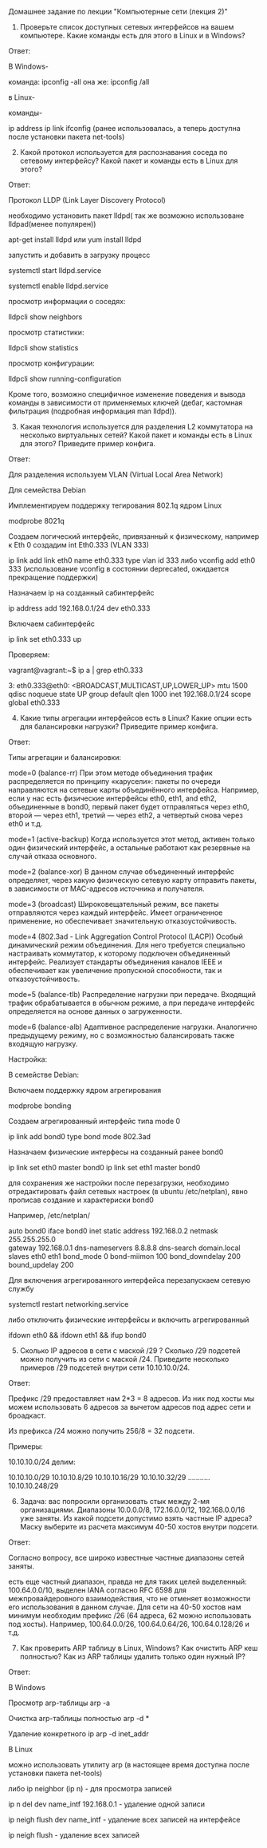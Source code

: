 Домашнее задание по лекции "Компьютерные сети (лекция 2)"

1) Проверьте список доступных сетевых интерфейсов на вашем компьютере. Какие команды есть для этого в Linux и в Windows?

Ответ:

В Windows-

команда:
ipconfig -all
она же:
ipconfig /all

в Linux-

команды-

ip address
ip link
ifconfig (ранее использовалась, а теперь доступна после установки пакета net-tools)


2) Какой протокол используется для распознавания соседа по сетевому интерфейсу? Какой пакет и команды есть в Linux для этого?

Ответ:

Протокол LLDP (Link Layer Discovery Protocol)

необходимо установить пакет lldpd( так же возможно использоване lldpad(менее популярен))

apt-get install lldpd
или
yum install lldpd

запустить и добавить в загрузку процесс

systemctl start lldpd.service

systemctl enable lldpd.service

просмотр информации о соседях:

lldpcli show neighbors

просмотр статистики:

lldpcli show statistics

просмотр конфигурации:

lldpcli show running-configuration

Кроме того, возможно специфичное изменение поведения и вывода команды в зависимости 
от применяемых ключей (дебаг, кастомная фильтрация (подробная информация man lldpd)).


3) Какая технология используется для разделения L2 коммутатора на несколько виртуальных сетей? Какой пакет и команды есть в Linux для этого? Приведите пример конфига.

Ответ:

Для разделения используем VLAN (Virtual Local Area Network)

Для семейства Debian

Имплементируем поддержку тегирования 802.1q ядром Linux

modprobe 8021q

Создаем логический интерфейс, привязанный к физическому, например к Eth 0 создадим int Eth0.333 (VLAN 333)

ip link add link eth0 name eth0.333 type vlan id 333
либо
vconfig add eth0 333 (использование vconfig в состоянии deprecated, ожидается прекращение поддержки)

Назначаем ip на созданный сабинтерфейс

ip address add 192.168.0.1/24 dev eth0.333

Включаем сабинтерфейс

ip link set eth0.333 up

Проверяем:

vagrant@vagrant:~$ ip a | grep eth0.333

3: eth0.333@eth0: <BROADCAST,MULTICAST,UP,LOWER_UP> mtu 1500 qdisc noqueue state UP group default qlen 1000
    inet 192.168.0.1/24 scope global eth0.333


4) Какие типы агрегации интерфейсов есть в Linux? Какие опции есть для балансировки нагрузки? Приведите пример конфига.

Ответ:

Типы агрегации и балансировки:

mode=0 (balance-rr)
При этом методе объединения трафик распределяется по принципу «карусели»: пакеты по очереди направляются на сетевые карты объединённого интерфейса. Например, если у нас есть физические интерфейсы eth0, eth1, and eth2, объединенные в bond0, первый пакет будет отправляться через eth0, второй — через eth1, третий — через eth2, а четвертый снова через eth0 и т.д.

mode=1 (active-backup)
Когда используется этот метод, активен только один физический интерфейс, а остальные работают как резервные на случай отказа основного.

mode=2 (balance-xor)
В данном случае объединенный интерфейс определяет, через какую физическую сетевую карту отправить пакеты, в зависимости от MAC-адресов источника и получателя.

mode=3 (broadcast) Широковещательный режим, все пакеты отправляются через каждый интерфейс. Имеет ограниченное применение, но обеспечивает значительную отказоустойчивость.

mode=4 (802.3ad - Link Aggregation Control Protocol (LACP))
Особый динамический режим объединения. Для него требуется специально настраивать коммутатор, к которому подключен объединенный интерфейс. Реализует стандарты объединения каналов IEEE и обеспечивает как увеличение пропускной способности, так и отказоустойчивость.

mode=5 (balance-tlb)
Распределение нагрузки при передаче. Входящий трафик обрабатывается в обычном режиме, а при передаче интерфейс определяется на основе данных о загруженности.

mode=6 (balance-alb)
Адаптивное распределение нагрузки. Аналогично предыдущему режиму, но с возможностью балансировать также входящую нагрузку.

Настройка:

В семействе Debian:

Включаем поддержку ядром агрегирования

modprobe bonding

Создаем агрегированный интерфейс типа mode 0

ip link add bond0 type bond mode 802.3ad

Назначаем физические интерфесы на созданный ранее bond0

ip link set eth0 master bond0
ip link set eth1 master bond0

для сохранения же настройки после перезагрузки, необходимо отредактировать файл сетевых настроек (в ubuntu /etc/netplan), явно прописав создание и характериски bond0

Например, /etc/netplan/

auto bond0
iface bond0 inet static
    address 192.168.0.2
    netmask 255.255.255.0    
    gateway 192.168.0.1
    dns-nameservers 8.8.8.8
    dns-search domain.local
        slaves eth0 eth1
        bond_mode 0
        bond-miimon 100
        bond_downdelay 200
        bound_updelay 200

Для включения агрегированного интерфейса перезапускаем сетевую службу

systemctl restart networking.service

либо отключить физические интерфейсы и включить агрегированный

ifdown eth0 && ifdown eth1 && ifup bond0


5) Сколько IP адресов в сети с маской /29 ? Сколько /29 подсетей можно получить из сети с маской /24. Приведите несколько примеров /29 подсетей внутри сети 10.10.10.0/24.

Ответ:

Префикс /29 предоставляет нам 2*3 = 8 адресов. Из них под хосты мы можем использовать 6 адресов за вычетом адресов под адрес сети и броадкаст.

Из префикса /24 можно получить 256/8 = 32 подсети. 

Примеры:

10.10.10.0/24 делим:

10.10.10.0/29
10.10.10.8/29
10.10.10.16/29
10.10.10.32/29
...........
10.10.10.248/29
  

6) Задача: вас попросили организовать стык между 2-мя организациями. Диапазоны 10.0.0.0/8, 172.16.0.0/12, 192.168.0.0/16 уже заняты. Из какой подсети допустимо взять частные IP адреса? Маску выберите из расчета максимум 40-50 хостов внутри подсети.

Ответ:

Согласно вопросу, все широко известные частные диапазоны сетей заняты.

есть еще частный диапазон, правда не для таких целей выделенный:
100.64.0.0/10, выделен IANA согласно RFC 6598 для межпровайдеровного взаимодействия, что не отменяет возможности его использования в данном случае. 
Для сети на 40-50 хостов нам минимум необходим префикс /26 (64 адреса, 62 можно использовать под хосты). Например, 100.64.0.0/26, 100.64.0.64/26, 100.64.0.128/26 и т.д.

7) Как проверить ARP таблицу в Linux, Windows? Как очистить ARP кеш полностью? Как из ARP таблицы удалить только один нужный IP?

Ответ:

В Windows

Просмотр arp-таблицы
arp -a

Очистка arp-таблицы полностью
arp -d *

Удаление конкретного ip
arp -d inet_addr

В Linux

можно использовать утилиту arp (в настоящее время доступна после установки пакета net-tools)

либо 
ip neighbor (ip n) - для просмотра записей

ip n del dev name_intf 192.168.0.1 - удаление одной записи

ip neigh flush dev name_intf - удаление всех записей на интерфейсе

ip neigh flush - удаление всех записей 



 


